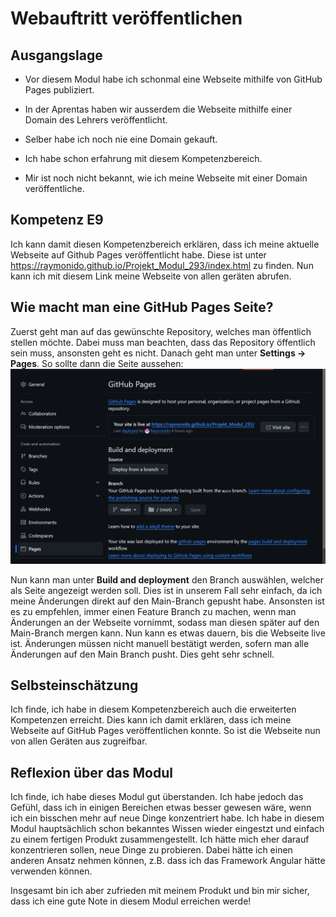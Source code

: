 # Webauftritt veröffentlichen

## Ausgangslage

- Vor diesem Modul habe ich schonmal eine Webseite mithilfe von GitHub Pages publiziert.

- In der Aprentas haben wir ausserdem die Webseite mithilfe einer Domain des Lehrers veröffentlicht.

- Selber habe ich noch nie eine Domain gekauft.

- Ich habe schon erfahrung mit diesem Kompetenzbereich.

- Mir ist noch nicht bekannt, wie ich meine Webseite mit einer Domain veröffentliche.

## Kompetenz E9

Ich kann damit diesen Kompetenzbereich erklären, dass ich meine aktuelle Webseite auf Github Pages veröffentlicht habe. Diese ist unter https://raymonido.github.io/Projekt_Modul_293/index.html zu finden. Nun kann ich mit diesem Link meine Webseite von allen geräten abrufen. 

## Wie macht man eine GitHub Pages Seite?

Zuerst geht man auf das gewünschte Repository, welches man öffentlich stellen möchte. Dabei muss man beachten, dass das Repository öffentlich sein muss, ansonsten geht es nicht. Danach geht man unter **Settings -> Pages**. So sollte dann die Seite aussehen:
![github pages](image-4.png)

Nun kann man unter **Build and deployment** den Branch auswählen, welcher als Seite angezeigt werden soll. Dies ist in unserem Fall sehr einfach, da ich meine Änderungen direkt auf den Main-Branch gepusht habe. Ansonsten ist es zu empfehlen, immer einen Feature Branch zu machen, wenn man Änderungen an der Webseite vornimmt, sodass man diesen später auf den Main-Branch mergen kann. Nun kann es etwas dauern, bis die Webseite live ist. Änderungen müssen nicht manuell bestätigt werden, sofern man alle Änderungen auf den Main Branch pusht. Dies geht sehr schnell.

## Selbsteinschätzung

Ich finde, ich habe in diesem Kompetenzbereich auch die erweiterten Kompetenzen erreicht. Dies kann ich damit erklären, dass ich meine Webseite auf GitHub Pages veröffentlichen konnte. So ist die Webseite nun von allen Geräten aus zugreifbar.

## Reflexion über das Modul

Ich finde, ich habe dieses Modul gut überstanden. Ich habe jedoch das Gefühl, dass ich in einigen Bereichen etwas besser gewesen wäre, wenn ich ein bisschen mehr auf neue Dinge konzentriert habe. Ich habe in diesem Modul hauptsächlich schon bekanntes Wissen wieder eingestzt und einfach zu einem fertigen Produkt zusammengestellt. Ich hätte mich eher darauf konzentrieren sollen, neue Dinge zu probieren. Dabei hätte ich einen anderen Ansatz nehmen können, z.B. dass ich das Framework Angular hätte verwenden können.

Insgesamt bin ich aber zufrieden mit meinem Produkt und bin mir sicher, dass ich eine gute Note in diesem Modul erreichen werde!

